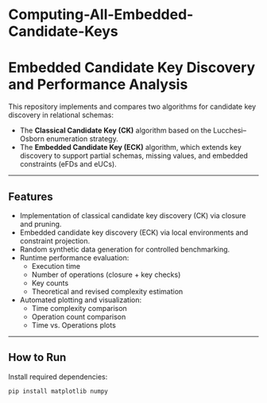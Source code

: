 # Computing-All-Embedded-Candidate-Keys
# Embedded Candidate Key Discovery and Performance Analysis

This repository implements and compares two algorithms for candidate key discovery in relational schemas:

- The **Classical Candidate Key (CK)** algorithm based on the Lucchesi–Osborn enumeration strategy.
- The **Embedded Candidate Key (ECK)** algorithm, which extends key discovery to support partial schemas, missing values, and embedded constraints (eFDs and eUCs).

---

## Features

- Implementation of classical candidate key discovery (CK) via closure and pruning.
- Embedded candidate key discovery (ECK) via local environments and constraint projection.
- Random synthetic data generation for controlled benchmarking.
- Runtime performance evaluation:
  - Execution time
  - Number of operations (closure + key checks)
  - Key counts
  - Theoretical and revised complexity estimation
- Automated plotting and visualization:
  - Time complexity comparison
  - Operation count comparison
  - Time vs. Operations plots

---

##  How to Run

Install required dependencies:
```bash
pip install matplotlib numpy

